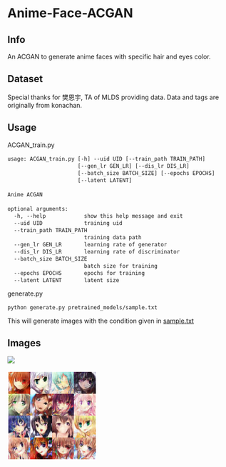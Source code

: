 # Anime-Face-ACGAN
## Info
An ACGAN to generate anime faces with specific hair and eyes color.

## Dataset
Special thanks for 樊恩宇, TA of MLDS providing data. Data and tags are originally from konachan.


## Usage
ACGAN_train.py

```
usage: ACGAN_train.py [-h] --uid UID [--train_path TRAIN_PATH]
                      [--gen_lr GEN_LR] [--dis_lr DIS_LR]
                      [--batch_size BATCH_SIZE] [--epochs EPOCHS]
                      [--latent LATENT]

Anime ACGAN

optional arguments:
  -h, --help            show this help message and exit
  --uid UID             training uid
  --train_path TRAIN_PATH
                        training data path
  --gen_lr GEN_LR       learning rate of generator
  --dis_lr DIS_LR       learning rate of discriminator
  --batch_size BATCH_SIZE
                        batch size for training
  --epochs EPOCHS       epochs for training
  --latent LATENT       latent size
```

generate.py

```
python generate.py pretrained_models/sample.txt
```

This will generate images with the condition given in [sample.txt](pretrained_models/sample.txt)

## Images

![](img/demo.gif)

<img src = "img/demo.png" width="200px">





